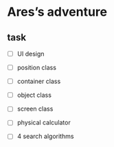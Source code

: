 # Ares’s adventure

## task 
- [ ] UI design
- [ ] position class 
- [ ] container class 
- [ ] object class 
- [ ] screen class 
- [ ] physical calculator 
- [ ] 4 search algorithms



